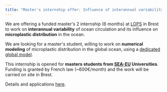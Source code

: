 ```yaml
---
title: "Master's internship offer: Influence of interannual variability in ocean circulation on the 3D distribution of microplastics"
---
```

We are offering a funded master's 2 internship (6 months) at [LOPS](https://www.umr-lops.fr/) in Brest to work on **interannual variability** of ocean circulation and its influence on **microplastic distribution** in the ocean. 

We are looking for a master's student, willing to work on **numerical modeling** of microplastic distribution in the global ocean, using a [dedicated global model](https://www.frontiersin.org/journals/marine-science/articles/10.3389/fmars.2022.947309/full). 

This internship is opened for **masters students from [SEA-EU](https://sea-eu.org/) Universities**. Funding is granted by French law (~600€/month) and the work will be carried on site in Brest. 

Details and applications [here](https://sea-eu.org/opportunity-browser/internship-influence-of-interannual-variability-in-ocean-circulation-on-the-3d-distribution-of-microplastics/).